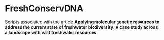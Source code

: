 # FreshConservDNA

Scripts associated with the article **Applying molecular genetic resources to address the current state of freshwater biodiversity: A case study across a landscape with vast freshwater resources**

